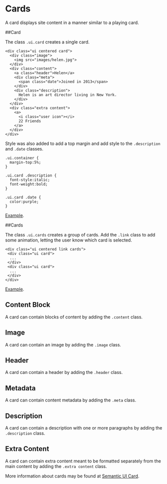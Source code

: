 
# Cards

A card displays site content in a manner similar to a playing card.

##Card

The class `.ui.card` creates a single card.

~~~
<div class="ui centered card">
  <div class="image">
    <img src="images/helen.jpg">
  </div>
  <div class="content">
    <a class="header">Helen</a>
    <div class="meta">
      <span class="date">Joined in 2013</span>
    </div>
    <div class="description">
      Helen is an art director living in New York.
    </div>
  </div>
  <div class="extra content">
    <a>
      <i class="user icon"></i>
      22 Friends
    </a>
  </div>
</div>
~~~

Style was also added to add a top margin and add style to the `.description` and `.date` classes.
~~~
.ui.container {
  margin-top:5%;
}

.ui.card .description {
  font-style:italic;
  font-weight:bold;
}

.ui.card .date {
  color:purple;
}
~~~

<a href="archives/Class Htmls/cards/card1.html" target="_blank">Example</a>.

##Cards

The class `.ui.cards` creates a group of cards. Add the `.link` class to add some animation, letting the user know which card is selected.

~~~
<div class="ui centered link cards">
 <div class="ui card">
  ...
 </div>
 <div class="ui card">
  ...
 </div>
</div>
~~~

<a href="archives/Class Htmls/cards/card2.html" target="_blank">Example</a>.

## Content Block

A card can contain blocks of content by adding the `.content` class.

## Image

A card can contain an image by adding the `.image` class.

## Header

A card can contain a header by adding the `.header` class.

## Metadata

A card can contain content metadata by adding the `.meta` class.

## Description

A card can contain a description with one or more paragraphs by adding the `.description` class.

## Extra Content

A card can contain extra content meant to be formatted separately from the main content by adding the `.extra content` class.

More information about cards may be found at <a href ="https://semantic-ui.com/views/card.html" target = "_blank">Semantic UI Card</a>.